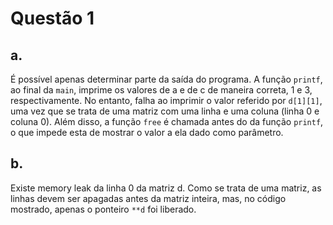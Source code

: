# Questão 1
## a.
É possível apenas determinar parte da saída do programa. A função ```printf```, ao final da ```main```, imprime os valores de a e de c de maneira correta, 1 e 3, respectivamente. No entanto, falha ao imprimir o valor referido por ```d[1][1]```, uma vez que se trata de uma matriz com uma linha e uma coluna (linha 0 e coluna 0). Além disso, a função ```free``` é chamada antes do da função ```printf```, o que impede esta de mostrar o valor a ela dado como parâmetro. 

## b.
Existe memory leak da linha 0 da matriz d. Como se trata de uma matriz, as linhas devem ser apagadas antes da matriz inteira, mas, no código mostrado, apenas o ponteiro ```**d``` foi liberado.


